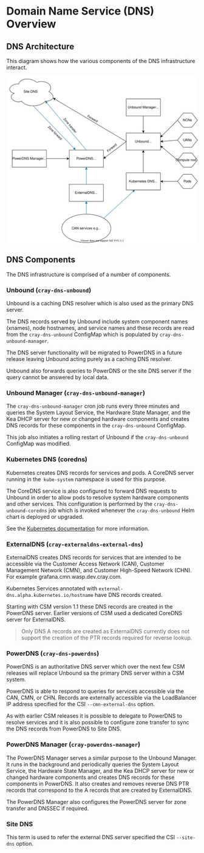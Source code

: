 # Domain Name Service (DNS) Overview

## DNS Architecture

This diagram shows how the various components of the DNS infrastructure interact.

![DNS Architecture](../../../img/operations/dns.svg)

## DNS Components

The DNS infrastructure is comprised of a number of components.

### Unbound (`cray-dns-unbound`)

Unbound is a caching DNS resolver which is also used as the primary DNS server.

The DNS records served by Unbound include system component names (xnames), node hostnames, and service names and these records are read from the `cray-dns-unbound` ConfigMap which is populated by `cray-dns-unbound-manager`.

The DNS server functionality will be migrated to PowerDNS in a future release leaving Unbound acting purely as a caching DNS resolver.

Unbound also forwards queries to PowerDNS or the site DNS server if the query cannot be answered by local data.

### Unbound Manager (`cray-dns-unbound-manager`)

The `cray-dns-unbound-manager` cron job runs every three minutes and queries the System Layout Service, the Hardware State Manager, and the Kea DHCP server for new or changed hardware components and creates DNS records for these components in the `cray-dns-unbound` ConfigMap.

This job also initiates a rolling restart of Unbound if the `cray-dns-unbound` ConfigMap was modified.

### Kubernetes DNS (coredns)

Kubernetes creates DNS records for services and pods. A CoreDNS server running in the` kube-system` namespace is used for this purpose.

The CoreDNS service is also configured to forward DNS requests to Unbound in order to allow pods to resolve system hardware components and other services. This configuration is performed by the `cray-dns-unbound-coredns` job which is invoked whenever the `cray-dns-unbound` Helm chart is deployed or upgraded.

See the [Kubernetes documentation](https://kubernetes.io/docs/concepts/services-networking/dns-pod-service/) for more information.

### ExternalDNS (`cray-externaldns-external-dns`)

ExternalDNS creates DNS records for services that are intended to be accessible via the Customer Access Network (CAN), Customer Management Network (CMN), and Customer High-Speed Network (CHN). For example grafana.cmn.wasp.dev.cray.com.

Kubernetes Services annotated with `external-dns.alpha.kubernetes.io/hostname` have DNS records created.

Starting with CSM version 1.1 these DNS records are created in the PowerDNS server. Earlier versions of CSM used a dedicated CoreDNS server for ExternalDNS.

> Only DNS A records are created as ExternalDNS currently does not support the creation of the PTR records required for reverse lookup.

### PowerDNS (`cray-dns-powerdns`)

PowerDNS is an authoritative DNS server which over the next few CSM releases will replace Unbound sa the primary DNS server within a CSM system.

PowerDNS is able to respond to queries for services accessible via the CAN, CMN, or CHN. Records are externally accessible via the LoadBalancer IP address specified for the CSI `--cmn-external-dns` option.

As with earlier CSM releases it is possible to delegate to PowerDNS to resolve services and it is also possible to configure zone transfer to sync the DNS records from PowerDNS to Site DNS.

### PowerDNS Manager (`cray-powerdns-manager`)

The PowerDNS Manager serves a similar purpose to the Unbound Manager. It runs in the background and periodically queries the System Layout Service, the Hardware State Manager, and the Kea DHCP server for new or changed hardware components and creates DNS records for these components in PowerDNS. It also creates and removes reverse DNS PTR records that correspond to the A records that are created by ExternalDNS.

The PowerDNS Manager also configures the PowerDNS server for zone transfer and DNSSEC if required.

### Site DNS

This term is used to refer the external DNS server specified the CSI `--site-dns` option.
